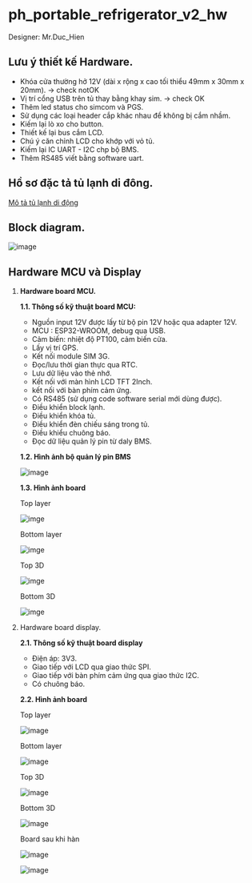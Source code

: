 # ph_portable_refrigerator_v2_hw

Designer: Mr.Duc_Hien

## Lưu ý thiết kế Hardware.
- Khóa cửa thường hở 12V (dài x rộng x cao tối thiểu 49mm x 30mm x 20mm). -> check notOK
- Vị trí cổng USB trên tủ thay bằng khay sim. -> check OK
- Thêm led status cho simcom và PGS.
- Sử dụng các loại header cắp khác nhau để không bị cắm nhầm.
- Kiếm lại lò xo cho button.
- Thiết kế lại bus cắm LCD.
- Chú ý căn chỉnh LCD cho khớp với vỏ tủ.
- Kiếm lại IC UART - I2C chp bộ BMS.
- Thêm RS485 viết bằng software uart.

## Hồ sơ đặc tả tủ lạnh di đông.

[Mô tả tủ lạnh di động](./Mota_TuLanhDiDong.pdf)

## Block diagram.
![image](./Block%20Diagram.png)

## Hardware MCU và Display

1. **Hardware board MCU.**

    **1.1. Thông số kỹ thuật board MCU:**

    * Nguồn input 12V được lấy từ bộ pin 12V hoặc qua adapter 12V.
    * MCU : ESP32-WROOM, debug qua USB.
    * Cảm biến: nhiệt độ PT100, cảm biến cửa.
    * Lấy vị trí GPS.
    * Kết nối module SIM 3G.
    * Đọc/lưu thời gian thực qua RTC.
    * Lưu dữ liệu vào thẻ nhớ.
    * Kết nối với màn hình LCD TFT 2Inch.
    * kết nối với bàn phím cảm ứng.
    * Có RS485 (sử dụng code software serial mới dùng được).
    * Điều khiển block lạnh.
    * Điều khiển khóa tủ.
    * Điều khiển đèn chiếu sáng trong tủ.
    * Điều khiểu chuông báo.
    * Đọc dữ liệu quản lý pin từ daly BMS.
    
    **1.2. Hình ảnh bộ quản lý pin BMS**

    ![image](./image/UART_Interface_BMS.jpg)

    **1.3. Hình ảnh board**

    Top layer

    ![imge](./image/ph_portable_refrigerator_mcu_v2_layout_top.png)
    
    Bottom layer

    ![imge](./image/ph_portable_refrigerator_mcu_v2_layout_bottom.png)

    Top 3D

    ![imge](./image/ph_portable_refrigerator_mcu_v2_3D_top.png)

    Bottom 3D

    ![imge](./image/ph_portable_refrigerator_mcu_v2_3D_bottom.png)

2. Hardware board display.

    **2.1. Thông số kỹ thuật board display**
    * Điện áp: 3V3.
    * Giao tiếp với LCD qua giao thức SPI.
    * Giao tiếp với bàn phím cảm ứng qua giao thức I2C.
    * Có chuông báo.

    **2.2. Hình ảnh board**

    Top layer

    ![image](./image/ph_portable_refrigerator_display_v2_display_top.png)
    
    Bottom layer
    
    ![image](./image/ph_portable_refrigerator_display_v2_display_bottom.png)

    Top 3D

    ![image](./image/ph_portable_refrigerator_display_v2_3D_top.png)

    Bottom 3D

    ![image](./image/ph_portable_refrigerator_display_v2_3D_bottom.png)

    Board sau khi hàn 

    ![image](./image/Board_MCU_DISPLAY.jpg)

    ![image](./image/Board_MCU_DISPLAY_b.jpg)


